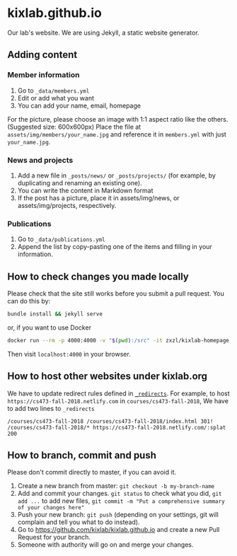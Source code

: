 # kixlab.github.io

Our lab's website. We are using Jekyll, a static website generator.

## Adding content

### Member information

1. Go to `_data/members.yml`
2. Edit or add what you want
3. You can add your name, email, homepage

For the picture, please choose an image with 1:1 aspect ratio like the others. (Suggested size: 600x600px)
Place the file at `assets/img/members/your_name.jpg` and reference it in `members.yml` with just `your_name.jpg`.

### News and projects

1. Add a new file in `_posts/news/` or `_posts/projects/` (for example, by duplicating and renaming an existing one).
2. You can write the content in Markdown format
3. If the post has a picture, place it in assets/img/news, or assets/img/projects, respectively.

### Publications

1. Go to `_data/publications.yml`
3. Append the list by copy-pasting one of the items and filling in your information.

## How to check changes you made locally

Please check that the site still works before you submit a pull request. You can do this by:

```sh
bundle install && jekyll serve
```
or, if you want to use Docker
```sh
docker run --rm -p 4000:4000 -v "$(pwd):/src" -it zxzl/kixlab-homepage jekyll serve --host=0.0.0.0
```

Then visit `localhost:4000` in your browser.

## How to host other websites under kixlab.org
We have to update redirect rules defined in [`_redirects`](https://github.com/kixlab/kixlab.github.io/blob/master/_redirects).
For example, to host `https://cs473-fall-2018.netlify.com` in `courses/cs473-fall-2018`,
We have to add two lines to `_redirects`
```
/courses/cs473-fall-2018 /courses/cs473-fall-2018/index.html 301!
/courses/cs473-fall-2018/* https://cs473-fall-2018.netlify.com/:splat 200
```

## How to branch, commit and push

Please don't commit directly to master, if you can avoid it.

1. Create a new branch from master: `git checkout -b my-branch-name`
2. Add and commit your changes. `git status` to check what you did, `git add ...` to add new files, `git commit -m "Put a comprehensive summary of your changes here"`
3. Push your new branch: `git push` (depending on your settings, git will complain and tell you what to do instead).
4. Go to https://github.com/kixlab/kixlab.github.io and create a new Pull Request for your branch.
5. Someone with authority will go on and merge your changes.

